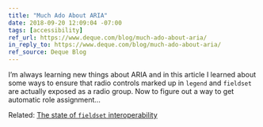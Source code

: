 ```yaml
---
title: "Much Ado About ARIA"
date: 2018-09-20 12:09:04 -07:00
tags: [accessibility]
ref_url: https://www.deque.com/blog/much-ado-about-aria/
in_reply_to: https://www.deque.com/blog/much-ado-about-aria/
ref_source: Deque Blog
---
```


I’m always learning new things about ARIA and in this article I learned about some ways to ensure that radio controls marked up in `legend` and `fieldset` are actually exposed as a radio group. Now to figure out a way to get automatic role assignment…

Related: [The state of `fieldset` interoperability](/notebook/links/the-state-of-fieldset-interoperability/)
